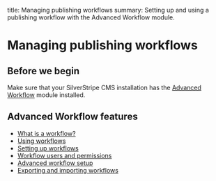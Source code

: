 title: Managing publishing workflows
summary: Setting up and using a publishing workflow with the Advanced Workflow module.

# Managing publishing workflows

## Before we begin

Make sure that your SilverStripe CMS installation has the [Advanced Workflow](https://addons.silverstripe.org/add-ons/symbiote/silverstripe-advancedworkflow/) module installed.

## Advanced Workflow features
 - [What is a workflow?](about-workflows.md)
 - [Using workflows](using-workflows.md)
 - [Setting up workflows](setting-up-workflows.md)
 - [Workflow users and permissions](workflow-permissions.md)
 - [Advanced workflow setup](workflow-advanced-setup.md)
 - [Exporting and importing workflows](workflow-export-import.md)
